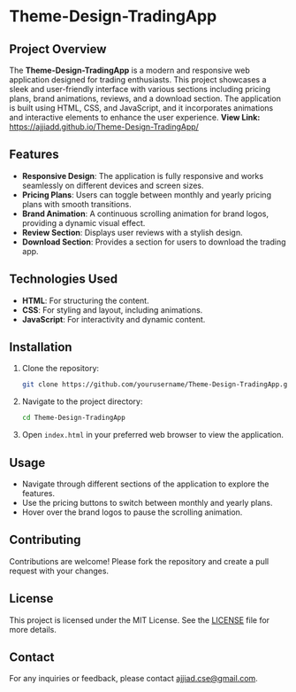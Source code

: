 # Theme-Design-TradingApp

## Project Overview


The **Theme-Design-TradingApp** is a modern and responsive web application designed for trading enthusiasts. This project showcases a sleek and user-friendly interface with various sections including pricing plans, brand animations, reviews, and a download section. The application is built using HTML, CSS, and JavaScript, and it incorporates animations and interactive elements to enhance the user experience.
**View Link:** https://ajjiadd.github.io/Theme-Design-TradingApp/

## Features

- **Responsive Design**: The application is fully responsive and works seamlessly on different devices and screen sizes.
- **Pricing Plans**: Users can toggle between monthly and yearly pricing plans with smooth transitions.
- **Brand Animation**: A continuous scrolling animation for brand logos, providing a dynamic visual effect.
- **Review Section**: Displays user reviews with a stylish design.
- **Download Section**: Provides a section for users to download the trading app.

## Technologies Used

- **HTML**: For structuring the content.
- **CSS**: For styling and layout, including animations.
- **JavaScript**: For interactivity and dynamic content.

## Installation

1. Clone the repository:
    ```sh
    git clone https://github.com/yourusername/Theme-Design-TradingApp.git
    ```
2. Navigate to the project directory:
    ```sh
    cd Theme-Design-TradingApp
    ```
3. Open `index.html` in your preferred web browser to view the application.

## Usage

- Navigate through different sections of the application to explore the features.
- Use the pricing buttons to switch between monthly and yearly plans.
- Hover over the brand logos to pause the scrolling animation.

## Contributing

Contributions are welcome! Please fork the repository and create a pull request with your changes.

## License

This project is licensed under the MIT License. See the [LICENSE](LICENSE) file for more details.

## Contact

For any inquiries or feedback, please contact [ajjiad.cse@gmail.com](mailto:ajjiad.cse@gmail.com).
